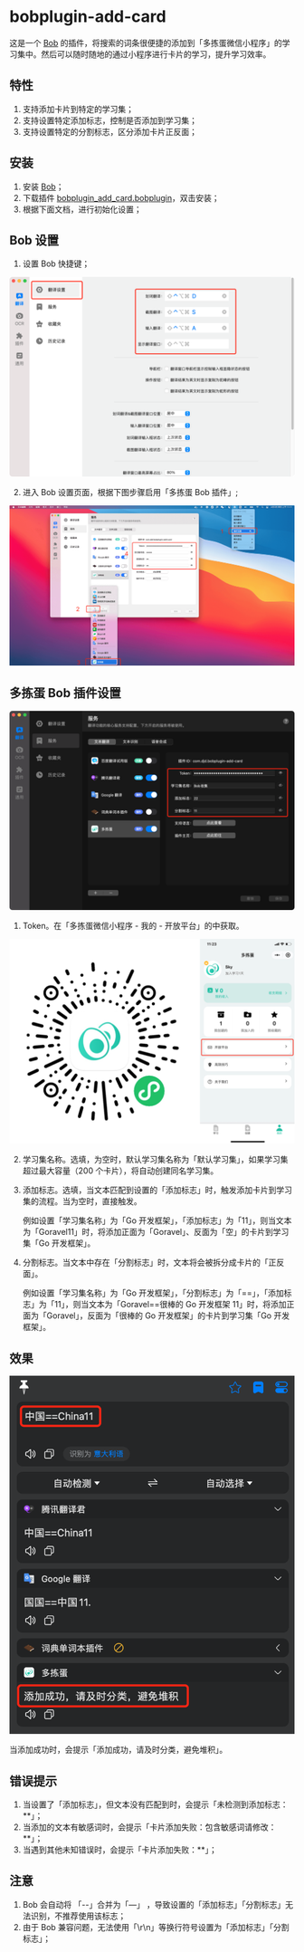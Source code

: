 # bobplugin-add-card

这是一个 [Bob](https://github.com/ripperhe/Bob) 的插件，将搜索的词条很便捷的添加到「多拣蛋微信小程序」的学习集中。然后可以随时随地的通过小程序进行卡片的学习，提升学习效率。

## 特性

1. 支持添加卡片到特定的学习集；
2. 支持设置特定添加标志，控制是否添加到学习集；
3. 支持设置特定的分割标志，区分添加卡片正反面；

## 安装

1. 安装 [Bob](https://github.com/ripperhe/Bob)；
2. 下载插件 [bobplugin_add_card.bobplugin](https://github.com/duo-jian-dan/bobplugin-add-card/releases/download/1.0.0/bobplugin-add-card.bobplugin)，双击安装；
3. 根据下面文档，进行初始化设置；

## Bob 设置

1. 设置 Bob 快捷键；

![](./images/1.png)

2. 进入 Bob 设置页面，根据下图步骤启用「多拣蛋 Bob 插件」;

![](./images/2.png)

## 多拣蛋 Bob 插件设置

![](./images/3.png)

1. Token。在「多拣蛋微信小程序 - 我的 - 开放平台」的中获取。

![](./images/4.png)

2. 学习集名称。选填，为空时，默认学习集名称为「默认学习集」，如果学习集超过最大容量（200 个卡片），将自动创建同名学习集。

3. 添加标志。选填，当文本匹配到设置的「添加标志」时，触发添加卡片到学习集的流程。当为空时，直接触发。

   例如设置「学习集名称」为「Go 开发框架」，「添加标志」为「11」，则当文本为「Goravel11」时，将添加正面为「Goravel」、反面为「空」的卡片到学习集「Go 开发框架」。

4. 分割标志。当文本中存在「分割标志」时，文本将会被拆分成卡片的「正反面」。

   例如设置「学习集名称」为「Go 开发框架」，「分割标志」为「==」，「添加标志」为「11」，则当文本为「Goravel==很棒的 Go 开发框架 11」时，将添加正面为「Goravel」，反面为「很棒的 Go 开发框架」的卡片到学习集「Go 开发框架」。

## 效果

![](./images/5.png)

当添加成功时，会提示「添加成功，请及时分类，避免堆积」。

## 错误提示

1. 当设置了「添加标志」，但文本没有匹配到时，会提示「未检测到添加标志：\*\*」；
2. 当添加的文本有敏感词时，会提示「卡片添加失败：包含敏感词请修改：\*\*」；
3. 当遇到其他未知错误时，会提示「卡片添加失败：\*\*」；

## 注意

1. Bob 会自动将 「--」合并为「—」 ，导致设置的「添加标志」「分割标志」无法识别，不推荐使用该标志；
2. 由于 Bob 兼容问题，无法使用「\r\n」等换行符号设置为「添加标志」「分割标志」；
